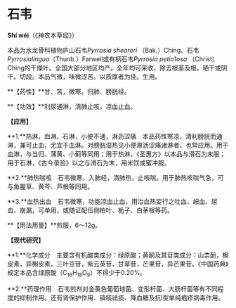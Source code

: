 # 石韦

**Shí wéi**（《神农本草经》）

本品为水龙骨科植物庐山石韦*Pyrrosia sheareri* （Bak.）Ching、石韦 *Pyrrosialingua*（Thunb.）Farwell或有柄石韦*Pyrrosia petio1osa* （Christ） Ching的干燥叶。全国大部分地区均产。全年均可采收，除去根茎及根，晒干或阴干。切段。本品气微，味微涩苦。以质厚者为佳。生用。

**【药性】**甘、苦，微寒。归肺、膀胱经。

**【功效】**利尿通淋，清肺止咳，凉血止血。

**【应用】**

**1.**热淋，血淋，石淋，小便不通，淋沥涩痛　本品药性寒凉，清利膀胱而通淋，兼可止血，尤宜于血淋。对膀胱湿热见小便淋沥涩痛诸淋者，也常应用。用于血淋，与当归、蒲黄、小蓟等同用；用于热淋，《圣惠方》以本品与滑石为末服；用于石淋，《古今录验》以之与滑石为末，用米饮或蜜冲服。

**2.**肺热喘咳　石韦微寒，入肺经，清肺热，止咳喘。用于肺热咳喘气急，可与鱼腥草、黄芩、芦根等同用。

**3.**血热出血　石韦微寒，功能凉血止血，用治血热妄行之吐血、衄血、尿血、崩漏，可单用，或随证配伍侧柏叶、栀子、白茅根等药。

**【用法用量】**煎服，6～12g。

**【现代研究】**

**1.**化学成分　主要含有机酸类成分：绿原酸；黄酮及其苷类成分：山柰酚，槲皮素，异槲皮素，三叶豆苷，紫云英苷，甘草苷，芒果苷，异芒果苷。《中国药典》规定本品含绿原酸（C<sub>16</sub>H<sub>18</sub>O<sub>9</sub>）不得少于0.20%。

**2.**药理作用　石韦煎剂对金黄色葡萄球菌、变形杆菌、大肠杆菌等有不同程度的抑制作用。还有肾保护作用、镇咳祛痰、降血糖及抗I型单纯疱疹病毒作用。